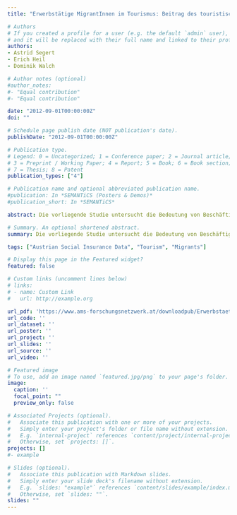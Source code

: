 ```yaml
---
title: "Erwerbstätige MigrantInnen im Tourismus: Beitrag des touristischen Arbeitsmarktes zur Integration von Menschen mit Migrationshintergrund; Endbericht; Studie im Auftrag des bmwfj"

# Authors
# If you created a profile for a user (e.g. the default `admin` user), write the username (folder name) here 
# and it will be replaced with their full name and linked to their profile.
authors:
- Astrid Segert
- Erich Heil
- Dominik Walch

# Author notes (optional)
#author_notes:
#- "Equal contribution"
#- "Equal contribution"

date: "2012-09-01T00:00:00Z"
doi: ""

# Schedule page publish date (NOT publication's date).
publishDate: "2012-09-01T00:00:00Z"

# Publication type.
# Legend: 0 = Uncategorized; 1 = Conference paper; 2 = Journal article;
# 3 = Preprint / Working Paper; 4 = Report; 5 = Book; 6 = Book section;
# 7 = Thesis; 8 = Patent
publication_types: ["4"]

# Publication name and optional abbreviated publication name.
#publication: In *SEMANTiCS (Posters & Demos)*
#publication_short: In *SEMANTiCS*

abstract: Die vorliegende Studie untersucht die Bedeutung von Beschäftigten mit ausländischer Staatsbürgerschaft bzw. mit Migrationshintergrund für den Tourismus und analysiert den Beitrag der Tourismuswirtschaft zur (Arbeitsmarkt-)Integration dieser Beschäftigtengruppe. Methodisch vereint die Studie zwei unterschiedliche Zugänge. Quantitative Aspekte werden anhand von anonymisierten Sozialversicherungsdaten analysiert. Qualitative Aspekte werden – methodisch komplementär zur Auswertung der Sozialversicherungsdaten – anhand von ExpertInneninterviews untersucht. Sowohl die Auswertung von Beschäftigungsdaten als auch die Einschätzungen der befragten ExpertInnen unterstreichen die wechselseitige Bedeutung der Beziehung von Tourismus und MigrantInnen. Beschäftigte mit ausländischer Staatsbürgerschaft bzw. mit Migrationshintergrund haben große Bedeutung für den österreichischen Tourismus. Dies gilt für die Gegenwart sowie für die erfolgreiche Entwicklung dieser beschäftigungsintensiven Wachstumsbrache. Der gegenwärtig hohe Anteil an MigrantInnen im Tourismus ist das Ergebnis eines historischen Wandels des österreichischen Arbeitsmarktes, insbesondere im ländlichen Raum, der durch Internationalisierung der Unternehmen gekennzeichnet ist sowie der Entwicklung der österreichischen Niederlassungs-und Arbeitsmarktpolitik. Betrachtet man die Gesamtheit aller am österreichischen Arbeitsmarkt erwerbstätigen Personen mit ausländischer Staatsbürgerschaft, so spielt der Tourismus sowohl statisch als auch dynamisch eine große Rolle in der Arbeitsmarktintegration von MigrantInnen.

# Summary. An optional shortened abstract.
summary: Die vorliegende Studie untersucht die Bedeutung von Beschäftigten mit ausländischer Staatsbürgerschaft bzw. mit Migrationshintergrund für den Tourismus und analysiert den Beitrag der Tourismuswirtschaft zur (Arbeitsmarkt-)Integration dieser Beschäftigtengruppe.

tags: ["Austrian Social Insurance Data", "Tourism", "Migrants"]

# Display this page in the Featured widget?
featured: false

# Custom links (uncomment lines below)
# links:
# - name: Custom Link
#   url: http://example.org

url_pdf: 'https://www.ams-forschungsnetzwerk.at/downloadpub/Erwerbstaetige%20Migrantinnen%20im%20Tourismus.pdf'
url_code: ''
url_dataset: ''
url_poster: ''
url_project: ''
url_slides: ''
url_source: ''
url_video: ''

# Featured image
# To use, add an image named `featured.jpg/png` to your page's folder. 
image:
  caption: ''
  focal_point: ""
  preview_only: false

# Associated Projects (optional).
#   Associate this publication with one or more of your projects.
#   Simply enter your project's folder or file name without extension.
#   E.g. `internal-project` references `content/project/internal-project/index.md`.
#   Otherwise, set `projects: []`.
projects: []
#- example

# Slides (optional).
#   Associate this publication with Markdown slides.
#   Simply enter your slide deck's filename without extension.
#   E.g. `slides: "example"` references `content/slides/example/index.md`.
#   Otherwise, set `slides: ""`.
slides: ""
---
```

